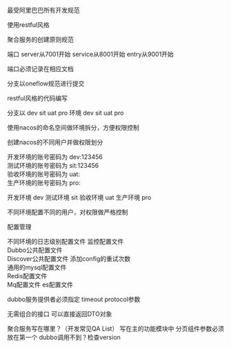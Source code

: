 最受阿里巴巴所有开发规范


使用restful风格

聚合服务的创建原则规范

端口
server从7001开始
service从8001开始
entry从9001开始

端口必须记录在相应文档

分支以oneflow规范进行提交

restful风格的代码编写

分支以 dev   sit  uat  pro
环境   dev   sit  uat pro


使用nacos的命名空间做环境拆分，方便权限控制

创建nacos的不同用户并做权限划分

开发环境的账号密码为 dev:123456  
测试环境的账号密码为 sit:123456  
验收环境的账号密码为 uat:  
生产环境的账号密码为 pro:  

开发环境  dev
测试环境  sit
验收环境  uat
生产环境  pro

不同环境配置不同的用户，对权限做严格控制


配置管理

不同环境的日志级别配置文件
  监控配置文件  
   Dubbo公共配置文件  
    Discover公共配置文件 
     添加config的重试次数   
     通用的mysql配置文件   
     Redis配置文件   
     Mq配置文件 
      es配置文件
      
      
dubbo服务提供者必须指定  timeout  protocol参数

无需组合的接口  可以直接返回DTO对象


聚合服务写在哪里？（开发常见QA List）
写在主的功能模块中
分页组件参数必须放在第一个
dubbo调用不到？检查version

